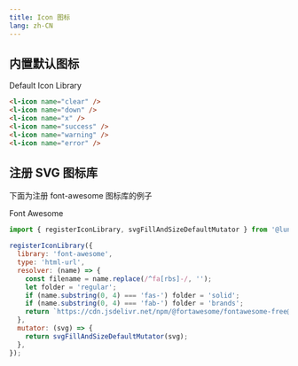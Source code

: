```yaml
---
title: Icon 图标
lang: zh-CN
---
```


<script setup>
import { registerIconLibrary, svgFillAndSizeDefaultMutator } from '@lun/components';

registerIconLibrary({
  library: 'font-awesome',
  type: 'html-url',
  resolver: (name) => {
    const filename = name.replace(/^fa[rbs]-/, '');
    let folder = 'regular';
    if (name.substring(0, 4) === 'fas-') folder = 'solid';
    if (name.substring(0, 4) === 'fab-') folder = 'brands';
    return `https://cdn.jsdelivr.net/npm/@fortawesome/fontawesome-free@5.15.1/svgs/${folder}/${filename}.svg`;
  },
  mutator: (svg) => {
    return svgFillAndSizeDefaultMutator(svg);
  },
});
</script>

## 内置默认图标

<div>
  Default Icon Library
  <l-icon name="clear" />
  <l-icon name="down" />
  <l-icon name="x" />
  <l-icon name="success" />
  <l-icon name="warning" />
  <l-icon name="error" />
</div>

```html
<l-icon name="clear" />
<l-icon name="down" />
<l-icon name="x" />
<l-icon name="success" />
<l-icon name="warning" />
<l-icon name="error" />
```

## 注册 SVG 图标库

下面为注册 font-awesome 图标库的例子

<div>
  Font Awesome
  <l-icon library="font-awesome" name="far-bell" />
  <l-icon library="font-awesome" name="fas-archive" />
  <l-icon library="font-awesome" name="fab-apple" />
</div>

```js
import { registerIconLibrary, svgFillAndSizeDefaultMutator } from '@lun/components';

registerIconLibrary({
  library: 'font-awesome',
  type: 'html-url',
  resolver: (name) => {
    const filename = name.replace(/^fa[rbs]-/, '');
    let folder = 'regular';
    if (name.substring(0, 4) === 'fas-') folder = 'solid';
    if (name.substring(0, 4) === 'fab-') folder = 'brands';
    return `https://cdn.jsdelivr.net/npm/@fortawesome/fontawesome-free@5.15.1/svgs/${folder}/${filename}.svg`;
  },
  mutator: (svg) => {
    return svgFillAndSizeDefaultMutator(svg);
  },
});
```

<!--this file is copied from Chinese md, remove this comment to update it, or it will be overwritten on next build-->